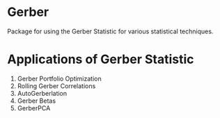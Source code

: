 # Gerber
Package for using the Gerber Statistic for various statistical techniques. 

# Applications of Gerber Statistic
1. Gerber Portfolio Optimization
2. Rolling Gerber Correlations
3. AutoGerberlation
4. Gerber Betas
5. GerberPCA

